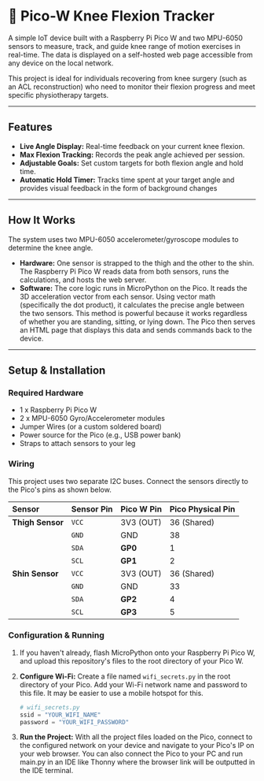 # 🦵 Pico-W Knee Flexion Tracker

A simple IoT device built with a Raspberry Pi Pico W and two MPU-6050 sensors to measure, track, and guide knee range of motion exercises in real-time. The data is displayed on a self-hosted web page accessible from any device on the local network.

This project is ideal for individuals recovering from knee surgery (such as an ACL reconstruction) who need to monitor their flexion progress and meet specific physiotherapy targets.

-----

## Features

  * **Live Angle Display:** Real-time feedback on your current knee flexion.
  * **Max Flexion Tracking:** Records the peak angle achieved per session.
  * **Adjustable Goals:** Set custom targets for both flexion angle and hold time.
  * **Automatic Hold Timer:** Tracks time spent at your target angle and provides visual feedback in the form of background changes

-----

## How It Works

The system uses two MPU-6050 accelerometer/gyroscope modules to determine the knee angle.

  * **Hardware:** One sensor is strapped to the thigh and the other to the shin. The Raspberry Pi Pico W reads data from both sensors, runs the calculations, and hosts the web server.
  * **Software:** The core logic runs in MicroPython on the Pico. It reads the 3D acceleration vector from each sensor.
    Using vector math (specifically the dot product), it calculates the precise angle between the two sensors.
    This method is powerful because it works regardless of whether you are standing, sitting, or lying down.
    The Pico then serves an HTML page that displays this data and sends commands back to the device.

-----

## Setup & Installation

### Required Hardware

  * 1 x Raspberry Pi Pico W
  * 2 x MPU-6050 Gyro/Accelerometer modules
  * Jumper Wires (or a custom soldered board)
  * Power source for the Pico (e.g., USB power bank)
  * Straps to attach sensors to your leg

### Wiring

This project uses two separate I2C buses. Connect the sensors directly to the Pico's pins as shown below.

| Sensor | Sensor Pin | Pico W Pin | Pico Physical Pin |
| :--- | :--- | :--- | :--- |
| **Thigh Sensor** | `VCC` | 3V3 (OUT) | 36 (Shared) | 
| | `GND` | GND | 38 |
| | `SDA` | **GP0** | 1 |
| | `SCL` | **GP1** | 2 |
| **Shin Sensor** | `VCC` | 3V3 (OUT) | 36 (Shared) |
| | `GND` | GND | 33 |
| | `SDA` | **GP2** | 4 |
| | `SCL` | **GP3** | 5 |

### Configuration & Running

1. If you haven't already, flash MicroPython onto your Raspberry Pi Pico W, and upload this repository's files to the root directory of your Pico W.
   
2.  **Configure Wi-Fi:** Create a file named `wifi_secrets.py` in the root directory of your Pico. Add your Wi-Fi network name and password to this file. It may be easier to use a mobile hotspot for this.

    ```python
    # wifi_secrets.py
    ssid = "YOUR_WIFI_NAME"
    password = "YOUR_WIFI_PASSWORD"
    ```

3.  **Run the Project:** With all the project files loaded on the Pico, connect to the configured network on your device and navigate to your Pico's IP on your web browser. You can also connect the Pico to your PC and run main.py in an IDE like Thonny where the browser link will be outputted in the IDE terminal. 
